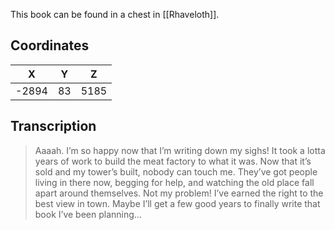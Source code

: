  

This book can be found in a chest in [[Rhaveloth]].

## Coordinates
| **X** | **Y** | **Z** |
| :---: | :---: | :---: |
| -2894 |  83   | 5185  |

## Transcription
> Aaaah. I’m so happy now that I’m writing down my sighs! It took a lotta years of work to build the meat factory to what it was.
Now that it’s sold and my tower’s built, nobody can touch me. They’ve got people living in there now, begging for help, and watching the old place
fall apart around themselves. Not my problem! I’ve earned the right to the best view in town. Maybe I’ll get a few good years to finally write that book I’ve been planning…

